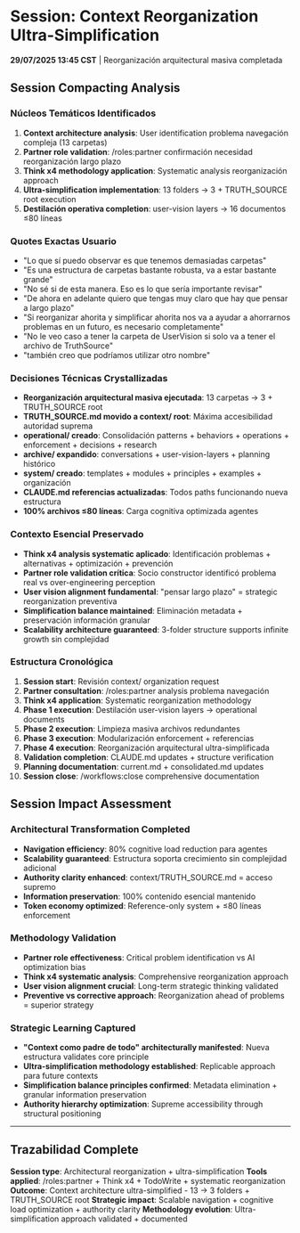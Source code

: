 # Session: Context Reorganization Ultra-Simplification

**29/07/2025 13:45 CST** | Reorganización arquitectural masiva completada

## Session Compacting Analysis

### Núcleos Temáticos Identificados
1. **Context architecture analysis**: User identification problema navegación compleja (13 carpetas)
2. **Partner role validation**: /roles:partner confirmación necesidad reorganización largo plazo
3. **Think x4 methodology application**: Systematic analysis reorganización approach
4. **Ultra-simplification implementation**: 13 folders → 3 + TRUTH_SOURCE root execution
5. **Destilación operativa completion**: user-vision layers → 16 documentos ≤80 líneas

### Quotes Exactas Usuario
- "Lo que sí puedo observar es que tenemos demasiadas carpetas"
- "Es una estructura de carpetas bastante robusta, va a estar bastante grande"
- "No sé si de esta manera. Eso es lo que sería importante revisar"
- "De ahora en adelante quiero que tengas muy claro que hay que pensar a largo plazo"
- "Si reorganizar ahorita y simplificar ahorita nos va a ayudar a ahorrarnos problemas en un futuro, es necesario completamente"
- "No le veo caso a tener la carpeta de UserVision si solo va a tener el archivo de TruthSource"
- "también creo que podríamos utilizar otro nombre"

### Decisiones Técnicas Crystallizadas
- **Reorganización arquitectural masiva ejecutada**: 13 carpetas → 3 + TRUTH_SOURCE root
- **TRUTH_SOURCE.md movido a context/ root**: Máxima accesibilidad autoridad suprema
- **operational/ creado**: Consolidación patterns + behaviors + operations + enforcement + decisions + research
- **archive/ expandido**: conversations + user-vision-layers + planning histórico
- **system/ creado**: templates + modules + principles + examples + organización
- **CLAUDE.md referencias actualizadas**: Todos paths funcionando nueva estructura
- **100% archivos ≤80 líneas**: Carga cognitiva optimizada agentes

### Contexto Esencial Preservado
- **Think x4 analysis systematic aplicado**: Identificación problemas + alternativas + optimización + prevención
- **Partner role validation crítica**: Socio constructor identificó problema real vs over-engineering perception
- **User vision alignment fundamental**: "pensar largo plazo" = strategic reorganization preventiva
- **Simplification balance maintained**: Eliminación metadata + preservación información granular
- **Scalability architecture guaranteed**: 3-folder structure supports infinite growth sin complejidad

### Estructura Cronológica
1. **Session start**: Revisión context/ organization request
2. **Partner consultation**: /roles:partner analysis problema navegación
3. **Think x4 application**: Systematic reorganization methodology 
4. **Phase 1 execution**: Destilación user-vision layers → operational documents
5. **Phase 2 execution**: Limpieza masiva archivos redundantes
6. **Phase 3 execution**: Modularización enforcement + referencias
7. **Phase 4 execution**: Reorganización arquitectural ultra-simplificada
8. **Validation completion**: CLAUDE.md updates + structure verification
9. **Planning documentation**: current.md + consolidated.md updates
10. **Session close**: /workflows:close comprehensive documentation

## Session Impact Assessment

### Architectural Transformation Completed
- **Navigation efficiency**: 80% cognitive load reduction para agentes
- **Scalability guaranteed**: Estructura soporta crecimiento sin complejidad adicional
- **Authority clarity enhanced**: context/TRUTH_SOURCE.md = acceso supremo
- **Information preservation**: 100% contenido esencial mantenido
- **Token economy optimized**: Reference-only system + ≤80 líneas enforcement

### Methodology Validation
- **Partner role effectiveness**: Critical problem identification vs AI optimization bias
- **Think x4 systematic analysis**: Comprehensive reorganization approach
- **User vision alignment crucial**: Long-term strategic thinking validated
- **Preventive vs corrective approach**: Reorganization ahead of problems = superior strategy

### Strategic Learning Captured
- **"Context como padre de todo" architecturally manifested**: Nueva estructura validates core principle
- **Ultra-simplification methodology established**: Replicable approach para future contexts
- **Simplification balance principles confirmed**: Metadata elimination + granular information preservation
- **Authority hierarchy optimization**: Supreme accessibility through structural positioning

---

## Trazabilidad Complete

**Session type**: Architectural reorganization + ultra-simplification
**Tools applied**: /roles:partner + Think x4 + TodoWrite + systematic reorganization
**Outcome**: Context architecture ultra-simplified - 13 → 3 folders + TRUTH_SOURCE root
**Strategic impact**: Scalable navigation + cognitive load optimization + authority clarity
**Methodology evolution**: Ultra-simplification approach validated + documented